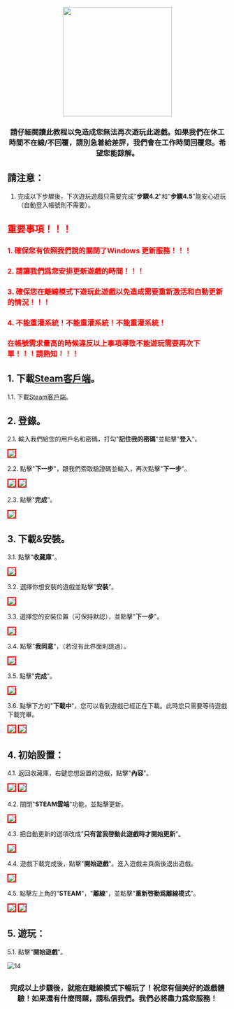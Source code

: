 <p align="center">
<img src="https://user-images.githubusercontent.com/91774682/136349945-a873c338-cb9c-40db-b596-12ccba0a2192.png" width="250" height="250">
</p>

<center> <h3>請仔細閱讀此教程以免造成您無法再次遊玩此遊戲。如果我們在休工時間不在線/不回覆，請別急着給差評，我們會在工作時間回覆您。希望您能諒解。</h3> </center>

## 請注意：
1. 完成以下步驟後，下次遊玩遊戲只需要完成"**步驟4.2**"和"**步驟4.5**"能安心遊玩 （自動登入帳號則不需要）。


## <span style="color: red;">重要事項！！！</span>
### <span style="color: red;">1. 確保您有依照我們說的關閉了Windows 更新服務！！！</span>
### <span style="color: red;">2. 請讓我們爲您安排更新遊戲的時間！！！</span>
### <span style="color: red;">3. 確保您在離線模式下遊玩此遊戲以免造成需要重新激活和自動更新的情況！！！</span>
### <span style="color: red;">4. 不能重灌系統！不能重灌系統！不能重灌系統！</span>

### <span style="color: red;">在帳號需求量高的時候違反以上事項導致不能遊玩需要再次下單！！！請熟知！！！</span>

## 1. 下載[Steam客戶端](https://cdn.cloudflare.steamstatic.com/client/installer/SteamSetup.exe)。

1.1. 下載[Steam客戶端](https://cdn.cloudflare.steamstatic.com/client/installer/SteamSetup.exe)。

## 2. 登錄。

2.1. 輸入我們給您的用戶名和密碼，打勾"**記住我的密碼**"並點擊"**登入**"。

<img src="https://user-images.githubusercontent.com/91774682/136976214-fa9970e8-47bd-4cc1-989b-d5cc40c6290b.jpg" style="border: 2px solid red" />

2.2. 點擊"**下一步**"，跟我們索取驗證碼並輸入，再次點擊"**下一步**"。

<img src="https://user-images.githubusercontent.com/91774682/136976510-dcc433aa-a507-4387-934b-f6b74de466e9.jpg" style="border: 2px solid red" />

<img src="https://user-images.githubusercontent.com/91774682/136976502-203bd860-38f1-424b-a433-1e2b25fe457e.jpg" style="border: 2px solid red" />

2.3. 點擊"**完成**"。

<img src="https://user-images.githubusercontent.com/91774682/136976695-dfb0693f-ab1d-49eb-826c-6e1da4bc6939.jpg" style="border: 2px solid red" />

## 3. 下載&安裝。

3.1. 點擊"**收藏庫**"。

<img src="https://user-images.githubusercontent.com/91774682/136977131-c442ef9e-5db4-498c-b398-9efc0626568f.jpg" style="border: 2px solid red" />


3.2. 選擇你想安裝的遊戲並點擊"**安裝**"。

<img src="https://user-images.githubusercontent.com/91774682/136977389-b1750bbf-d279-461b-a451-fcfe1beabdf3.jpg" style="border: 2px solid red" />

3.3. 選擇您的安裝位置（可保持默認），並點擊"**下一步**"。

<img src="https://user-images.githubusercontent.com/91774682/136977576-b7e331ab-beee-44cc-89ed-4bfd9dab4efc.jpg" style="border: 2px solid red" />

3.4. 點擊"**我同意**"，（若沒有此界面則跳過）。

<img src="https://user-images.githubusercontent.com/91774682/136977736-682a1f39-97ad-4591-84ab-d585293fd8c6.jpg" style="border: 2px solid red" />

3.5. 點擊"**完成**"。

<img src="https://user-images.githubusercontent.com/91774682/136977848-304c51c8-840e-40ff-9327-673e7abc626d.jpg" style="border: 2px solid red" />

3.6. 點擊下方的"**下載中**"，您可以看到遊戲已經正在下載。此時您只需要等待遊戲下載完畢。

<img src="https://user-images.githubusercontent.com/91774682/136978175-51a0d2bf-98a8-44e5-a8f1-c772559b00ff.jpg" style="border: 2px solid red" />

<img src="https://user-images.githubusercontent.com/91774682/136978312-a71ed217-30ba-4387-a290-2a97081df2a7.jpg" style="border: 2px solid red" />

## 4. 初始設置：

4.1. 返回收藏庫，右鍵您想設置的遊戲，點擊"**內容**"。

<img src="https://user-images.githubusercontent.com/91774682/136977131-c442ef9e-5db4-498c-b398-9efc0626568f.jpg" style="border: 2px solid red" />

<img src="https://user-images.githubusercontent.com/91774682/136978629-737223fc-72c3-4cca-bff3-419bccb505a7.jpg" style="border: 2px solid red" />

4.2. 關閉"**STEAM雲端**"功能，並點擊更新。

<img src="https://user-images.githubusercontent.com/91774682/136978934-653535ea-dc2f-4c20-aab9-87c5a0a812a7.jpg" style="border: 2px solid red" />

4.3. 把自動更新的選項改成"**只有當我啓動此遊戲時才開始更新**"。

<img src="https://user-images.githubusercontent.com/91774682/136979255-37599bae-4b38-4f6b-b79d-c158a052799d.jpg" style="border: 2px solid red" />

4.4. 遊戲下載完成後，點擊"**開始遊戲**"。進入遊戲主頁面後退出遊戲。

<img src="https://user-images.githubusercontent.com/91774682/136979429-19c5e250-b3d5-4029-ba71-1a580042b1df.jpg" style="border: 2px solid red" />

4.5. 點擊左上角的"**STEAM**"，"**離線**"，並點擊"**重新啓動爲離線模式**"。

<img src="https://user-images.githubusercontent.com/91774682/136979856-be21f622-eb49-49b9-854f-df5fa66c3537.jpg" style="border: 2px solid red" />

<img src="https://user-images.githubusercontent.com/91774682/136979864-85205e95-c95f-4315-a763-55cb9e3c990c.jpg" style="border: 2px solid red" />

## 5. 遊玩：

5.1. 點擊"**開始遊戲**"。

![14](https://user-images.githubusercontent.com/91774682/136980191-997a2301-601f-4ce0-8994-09f28ae8e30e.jpg)

<h2></h2>

<center> <h3>完成以上步驟後，就能在離線模式下暢玩了！祝您有個美好的遊戲體驗！如果還有什麼問題，請私信我們。我們必將盡力爲您服務！</h3> </center>
